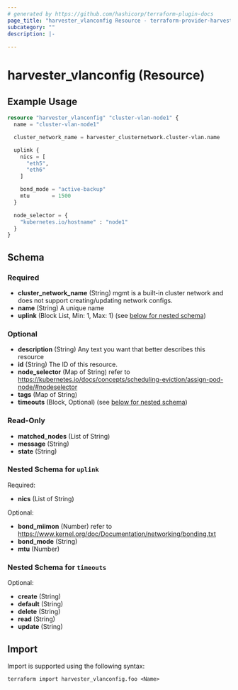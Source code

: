 ```yaml
---
# generated by https://github.com/hashicorp/terraform-plugin-docs
page_title: "harvester_vlanconfig Resource - terraform-provider-harvester"
subcategory: ""
description: |-
  
---
```


# harvester_vlanconfig (Resource)



## Example Usage

```terraform
resource "harvester_vlanconfig" "cluster-vlan-node1" {
  name = "cluster-vlan-node1"

  cluster_network_name = harvester_clusternetwork.cluster-vlan.name

  uplink {
    nics = [
      "eth5",
      "eth6"
    ]

    bond_mode = "active-backup"
    mtu       = 1500
  }

  node_selector = {
    "kubernetes.io/hostname" : "node1"
  }
}
```

<!-- schema generated by tfplugindocs -->
## Schema

### Required

- **cluster_network_name** (String) mgmt is a built-in cluster network and does not support creating/updating network configs.
- **name** (String) A unique name
- **uplink** (Block List, Min: 1, Max: 1) (see [below for nested schema](#nestedblock--uplink))

### Optional

- **description** (String) Any text you want that better describes this resource
- **id** (String) The ID of this resource.
- **node_selector** (Map of String) refer to https://kubernetes.io/docs/concepts/scheduling-eviction/assign-pod-node/#nodeselector
- **tags** (Map of String)
- **timeouts** (Block, Optional) (see [below for nested schema](#nestedblock--timeouts))

### Read-Only

- **matched_nodes** (List of String)
- **message** (String)
- **state** (String)

<a id="nestedblock--uplink"></a>
### Nested Schema for `uplink`

Required:

- **nics** (List of String)

Optional:

- **bond_miimon** (Number) refer to https://www.kernel.org/doc/Documentation/networking/bonding.txt
- **bond_mode** (String)
- **mtu** (Number)


<a id="nestedblock--timeouts"></a>
### Nested Schema for `timeouts`

Optional:

- **create** (String)
- **default** (String)
- **delete** (String)
- **read** (String)
- **update** (String)

## Import

Import is supported using the following syntax:

```shell
terraform import harvester_vlanconfig.foo <Name>
```
